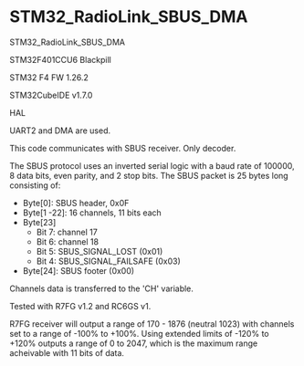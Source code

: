 # STM32_RadioLink_SBUS_DMA
 STM32_RadioLink_SBUS_DMA

STM32F401CCU6 Blackpill

STM32 F4 FW 1.26.2

STM32CubeIDE v1.7.0

HAL

UART2 and DMA are used.

This code communicates with SBUS receiver. Only decoder. 

The SBUS protocol uses an inverted serial logic with a baud rate of 100000, 8 data bits, even parity, and 2 stop bits. The SBUS packet is 25 bytes long consisting of:

   * Byte[0]: SBUS header, 0x0F
   * Byte[1 -22]: 16 channels, 11 bits each
   * Byte[23]
      * Bit 7: channel 17 
      * Bit 6: channel 18 
      * Bit 5: SBUS_SIGNAL_LOST (0x01) 
      * Bit 4: SBUS_SIGNAL_FAILSAFE (0x03) 
   * Byte[24]: SBUS footer (0x00)
   
   
Channels data is transferred to the 'CH' variable.

Tested with R7FG v1.2 and RC6GS v1. 
 
R7FG receiver will output a range of 170 - 1876 (neutral 1023) with channels set to a range of -100% to +100%. Using extended limits of -120% to +120% outputs a range of 0 to 2047, which is the maximum range acheivable with 11 bits of data.  

